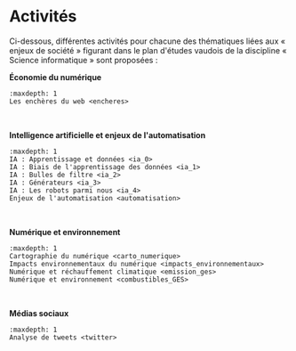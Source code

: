 # Activités


Ci-dessous, différentes activités pour chacune des thématiques liées aux « enjeux de société » figurant dans le plan d'études vaudois de la discipline « Science informatique » sont proposées : 

**Économie du numérique** 

```{toctree}
:maxdepth: 1
Les enchères du web <encheres>
```

<br>

**Intelligence artificielle et enjeux de l'automatisation** 
```{toctree}
:maxdepth: 1
IA : Apprentissage et données <ia_0>
IA : Biais de l'apprentissage des données <ia_1>
IA : Bulles de filtre <ia_2>
IA : Générateurs <ia_3>
IA : Les robots parmi nous <ia_4>
Enjeux de l'automatisation <automatisation>
```

<br>

**Numérique et environnement**

```{toctree}
:maxdepth: 1
Cartographie du numérique <carto_numerique>
Impacts environnementaux du numérique <impacts_environnementaux>
Numérique et réchauffement climatique <emission_ges>
Numérique et environnement <combustibles_GES>
```

<br>

**Médias sociaux**

```{toctree}
:maxdepth: 1
Analyse de tweets <twitter>
```

